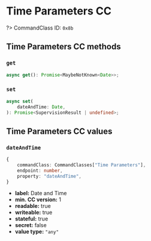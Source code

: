 # Time Parameters CC

?> CommandClass ID: `0x8b`

## Time Parameters CC methods

### `get`

```ts
async get(): Promise<MaybeNotKnown<Date>>;
```

### `set`

```ts
async set(
	dateAndTime: Date,
): Promise<SupervisionResult | undefined>;
```

## Time Parameters CC values

### `dateAndTime`

```ts
{
	commandClass: CommandClasses["Time Parameters"],
	endpoint: number,
	property: "dateAndTime",
}
```

- **label:** Date and Time
- **min. CC version:** 1
- **readable:** true
- **writeable:** true
- **stateful:** true
- **secret:** false
- **value type:** `"any"`

